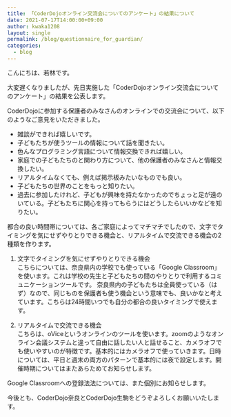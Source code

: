 ```yaml
---
title: 「CoderDojoオンライン交流会についてのアンケート」の結果について
date: 2021-07-17T14:00:00+09:00
author: kwaka1208
layout: single
permalink: /blog/questionnaire_for_guardian/
categories:
  - blog
---
```

こんにちは、若林です。

大変遅くなりましたが、先日実施した「CoderDojoオンライン交流会についてのアンケート」の結果を公表します。

CoderDojoに参加する保護者のみなさんのオンラインでの交流会について、以下のようなご意見をいただきました。

- 雑談ができれば嬉しいです。
- 子どもたちが使うツールの情報について話を聞きたい。
- 色んなプログラミング言語について情報交換できれば嬉しい。
- 家庭での子どもたちのと関わり方について、他の保護者のみなさんと情報交換したい。
- リアルタイムなくても、例えば掲示板みたいなものでも良い。
- 子どもたちの世界のことをもっと知りたい。
- 過去に参加したけれど、子どもが興味を持たなかったのでちょっと足が遠のいている。子どもたちに関心を持ってもらうにはどうしたらいいかなどを知りたい。

都合の良い時間帯については、各ご家庭によってマチマチでしたので、文字でタイミングを気にせずやりとりできる機会と、リアルタイムで交流できる機会の2種類を作ります。

1. 文字でタイミングを気にせずやりとりできる機会  
こちらについては、奈良県内の学校でも使っている「Google Classroom」を使います。これは学校の先生と子どもたちの間のやりとりで利用するコミュニケーションツールです。
奈良県内の子どもたちは全員使っている（はず）なので、同じものを保護者も使う機会という意味でも、良いかなと考えています。こちらは24時間いつでも自分の都合の良いタイミングで使えます。

2. リアルタイムで交流できる機会  
こちらは、oViceというオンラインのツールを使います。zoomのようなオンライン会議システムと違って自由に話したい人と話せること、カメラオフでも使いやすいのが特徴です。基本的にはカメラオフで使っていきます。日時については、平日と週末の両方のパターンで基本的には夜で設定します。開催時期についてはまたあらためてお知らせします。

Google Classroomへの登録法法については、また個別にお知らせします。

今後とも、CoderDojo奈良とCoderDojo生駒をどうぞよろしくお願いいたします。

